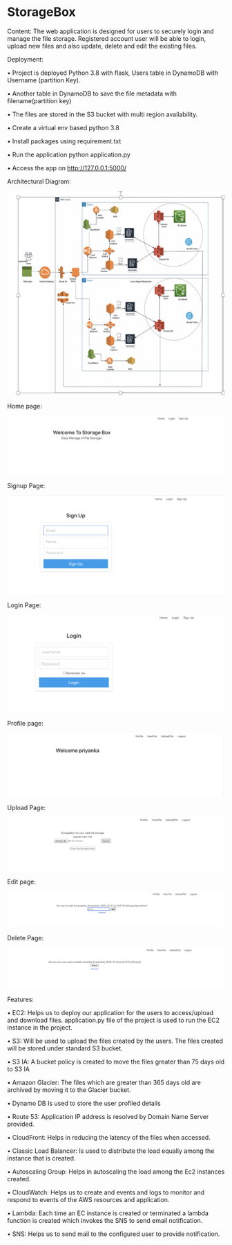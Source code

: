 # StorageBox

Content:
The web application is designed for users to securely login and manage the file storage. Registered account user will be able to login, upload new files and also update, delete and edit the existing files.



Deployment:

•	Project is deployed Python 3.8 with flask, Users table in DynamoDB with Username (partition Key).

•	Another table in DynamoDB to save the file metadata with filename(partition key)

•	The files are stored in the S3 bucket with multi region availability. 

•	Create a virtual env based python 3.8

•	Install packages using requirement.txt

•	Run the application python application.py

•	Access the app on http://127.0.0.1:5000/


Architectural Diagram:

![](images/ArchitectureDiagram.png)


Home page:

![](images/Home.png)

Signup Page:

![](images/SignUp.png)

Login Page:

![](images/Login.png)

Profile page:

![](images/Profile.png)

Upload Page:

![](images/Upload.png)

Edit page:

![](images/Edit.png)

Delete Page:

![](images/Delete.png)





Features:

•	EC2: 
Helps us to deploy our application for the users to access/upload and download files. application.py file of the project is used to run the EC2 instance in the project.


•	S3: Will be used to upload the files created by the users. The files created will be stored under standard S3 bucket. 

•	S3 IA: A bucket policy is created to move the files greater than 75 days old to S3 IA

•	Amazon Glacier: The files which are greater than 365 days old are archived by moving it to the Glacier bucket. 


•	Dynamo DB
Is used to store the user profiled details

•	Route 53: 
Application IP address is resolved by Domain Name Server provided.


•	CloudFront: Helps in reducing the latency of the files when accessed.

•	Classic Load Balancer: Is used to distribute the load equally among the instance that is created. 


•	Autoscaling Group: Helps in autoscaling the load among the Ec2 instances created. 

•	CloudWatch: Helps us to create and events and logs to monitor and respond to events of the AWS resources and application. 


•	Lambda: Each time an EC instance is created or terminated a lambda function is created which invokes the SNS to send email notification.

•	SNS: Helps us to send mail to the configured user to provide notification.


